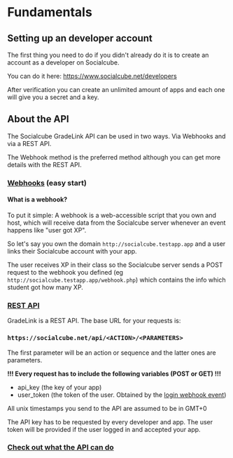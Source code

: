 # Fundamentals

## Setting up an developer account
The first thing you need to do if you didn't already do it is to create an account as a developer on Socialcube.

You can do it here: https://www.socialcube.net/developers

After verification you can create an unlimited amount of apps and each one will give you a secret and a key.

## About the API
The Socialcube GradeLink API can be used in two ways. Via Webhooks and via a REST API.

The Webhook method is the preferred method although you can get more details with the REST API.

### [Webhooks](/webhooks.html) (easy start)

#### What is a webhook?
To put it simple: A webhook is a web-accessible script that you own and host, which will receive data from the Socialcube server whenever an event happens like "user got XP".

So let's say you own the domain ```http://socialcube.testapp.app``` and a user links their Socialcube account with your app.

The user receives XP in their class so the Socialcube server sends a POST request to the webhook you defined (eg ```http://socialcube.testapp.app/webhook.php```) which contains the info which student got how many XP.

### [REST API](/actions.html)
GradeLink is a REST API. The base URL for your requests is:

### ```https://socialcube.net/api/<ACTION>/<PARAMETERS>```

The first parameter will be an action or sequence and the latter ones are parameters.

**!!! Every request has to include the following variables (POST or GET) !!!**
- api_key (the key of your app)
- user_token (the token of the user. Obtained by the [login webhook event](/login.html))

All unix timestamps you send to the API are assumed to be in GMT+0

The API key has to be requested by every developer and app. The user token will be provided if the user logged in and accepted your app.

### [Check out what the API can do](/actions.html)

